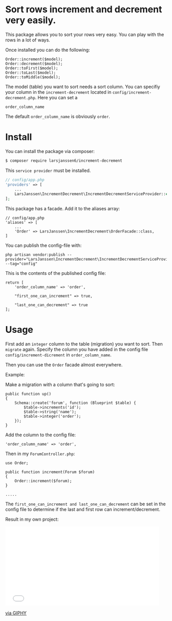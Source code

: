 # Sort rows increment and decrement very easily.

This package allows you to sort your rows very easy. You can play with the
rows in a lot of ways. 

Once installed you can do the following:

```
Order::increment($model);
Order::decrement($model);
Order::toFirst($model);
Order::toLast($model);
Order::toMiddle($model);
```
 
 The model (table) you want to sort needs a sort column. You can 
 specifiy your column in the ```increment-decrement``` located in ```config/increment-decrement.php```. Here you can set a 
 ```$xslt
order_column_name
```

The default ```order_column_name``` is obviously ```order```.

# Install

You can install the package via composer:

``` bash
$ composer require larsjanssen6/increment-decrement
```

This ```service provider``` must be installed.

```php
// config/app.php
'providers' => [
    ...
    LarsJanssen\IncrementDecrement\IncrementDecrementServiceProvider::class,
];
```

This package has a facade. Add it to the aliases array: 

```
// config/app.php
'aliases' => [
    ...
    'Order' => LarsJanssen\IncrementDecrement\OrderFacade::class,
]
```

You can publish the config-file with:

```$xslt
php artisan vendor:publish --provider="LarsJanssen\IncrementDecrement\IncrementDecrementServiceProvider" --tag="config"

```

This is the contents of the published config file:

```$xslt
return [
	'order_column_name' => 'order',

	"first_one_can_increment" => true,

	"last_one_can_decrement" => true
];

```

# Usage

First add an ```integer``` column to the table (migration) you want to sort. Then ```migrate``` again. Specify
the column you have added in the config file ```config/increment-dicrement``` in ```order_column_name```.

Then you can use the ```Order``` facade almost everywhere. 

Example:

Make a migration with a column that's going to sort:

```$xslt
public function up()
{
    Schema::create('forum', function (Blueprint $table) {
	    $table->increments('id');
	    $table->string('name');
	    $table->integer('order');
    });
}
```

Add the column to the config file:

	'order_column_name' => 'order',


Then in my ```ForumController.php```:

```
use Order; 

public function increment(Forum $forum)
{
    Order::increment($forum);
}

.....
```

The ```first_one_can_increment and last_one_can_decrement``` can be set in the config file
to determine if the last and first row can increment/decrement.

Result in my own project:

<iframe src="//giphy.com/embed/l4FGx3NGo5rtbYl56" width="480" height="248" frameBorder="0" class="giphy-embed" allowFullScreen></iframe><p><a href="https://giphy.com/gifs/l4FGx3NGo5rtbYl56">via GIPHY</a></p>
